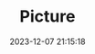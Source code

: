 ---
weight: 1
images:
- /images/edited/92.jpeg
title: Picture
date: 2023-12-07 21:15:18
tags:
- luminar
- work
---